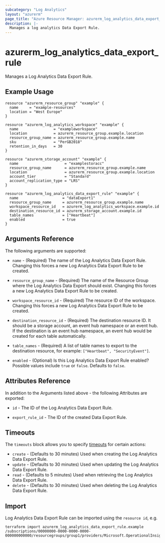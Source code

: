 ```yaml
---
subcategory: "Log Analytics"
layout: "azurerm"
page_title: "Azure Resource Manager: azurerm_log_analytics_data_export_rule"
description: |-
  Manages a log analytics Data Export Rule.
---
```


# azurerm_log_analytics_data_export_rule

Manages a Log Analytics Data Export Rule.

## Example Usage

```hcl
resource "azurerm_resource_group" "example" {
  name     = "example-resources"
  location = "West Europe"
}

resource "azurerm_log_analytics_workspace" "example" {
  name                = "exampleworkspace"
  location            = azurerm_resource_group.example.location
  resource_group_name = azurerm_resource_group.example.name
  sku                 = "PerGB2018"
  retention_in_days   = 30
}

resource "azurerm_storage_account" "example" {
  name                     = "examplestoracc"
  resource_group_name      = azurerm_resource_group.example.name
  location                 = azurerm_resource_group.example.location
  account_tier             = "Standard"
  account_replication_type = "LRS"
}

resource "azurerm_log_analytics_data_export_rule" "example" {
  name                    = "dataExport1"
  resource_group_name     = azurerm_resource_group.example.name
  workspace_resource_id   = azurerm_log_analytics_workspace.example.id
  destination_resource_id = azurerm_storage_account.example.id
  table_names             = ["Heartbeat"]
  enabled                 = true
}
```

## Arguments Reference

The following arguments are supported:

* `name` - (Required) The name of the Log Analytics Data Export Rule. Changing this forces a new Log Analytics Data Export Rule to be created.

* `resource_group_name` - (Required) The name of the Resource Group where the Log Analytics Data Export should exist. Changing this forces a new Log Analytics Data Export Rule to be created.

* `workspace_resource_id` - (Required) The resource ID of the workspace. Changing this forces a new Log Analytics Data Export Rule to be created.

* `destination_resource_id` - (Required) The destination resource ID. It should be a storage account, an event hub namespace or an event hub. If the destination is an event hub namespace, an event hub would be created for each table automatically.

* `table_names` - (Required) A list of table names to export to the destination resource, for example: `["Heartbeat", "SecurityEvent"]`.

* `enabled` - (Optional) Is this Log Analytics Data Export Rule enabled? Possible values include `true` or `false`. Defaults to `false`.

## Attributes Reference

In addition to the Arguments listed above - the following Attributes are exported: 

* `id` - The ID of the Log Analytics Data Export Rule.

* `export_rule_id` - The ID of the created Data Export Rule.

## Timeouts

The `timeouts` block allows you to specify [timeouts](https://www.terraform.io/docs/configuration/resources.html#timeouts) for certain actions:

* `create` - (Defaults to 30 minutes) Used when creating the Log Analytics Data Export Rule.
* `update` - (Defaults to 30 minutes) Used when updating the Log Analytics Data Export Rule.
* `read` - (Defaults to 5 minutes) Used when retrieving the Log Analytics Data Export Rule.
* `delete` - (Defaults to 30 minutes) Used when deleting the Log Analytics Data Export Rule.

## Import

Log Analytics Data Export Rule can be imported using the `resource id`, e.g.

```shell
terraform import azurerm_log_analytics_data_export_rule.example /subscriptions/00000000-0000-0000-0000-000000000000/resourcegroups/group1/providers/Microsoft.OperationalInsights/workspaces/workspace1/dataExports/dataExport1
```
